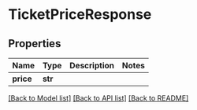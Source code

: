 # TicketPriceResponse

## Properties
Name | Type | Description | Notes
------------ | ------------- | ------------- | -------------
**price** | **str** |  | 

[[Back to Model list]](../README.md#documentation-for-models) [[Back to API list]](../README.md#documentation-for-api-endpoints) [[Back to README]](../README.md)

